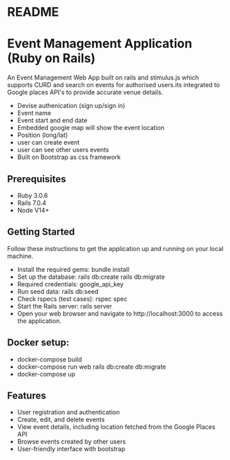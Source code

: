 # README

Event Management Application (Ruby on Rails)
===========================
An Event Management Web App built on rails and stimulus.js which supports CURD and search on events for authorised users.its integrated to Google places API's to provide accurate venue details.

- Devise authenication (sign up/sign in)
- Event name
- Event start and end date
- Embedded google map will show the event location
- Position (long/lat)
- user can create event
- user can see other users events
- Built on Bootstrap as css framework

Prerequisites
-------------
- Ruby 3.0.6
- Rails 7.0.4
- Node V14+

Getting Started
---------------
Follow these instructions to get the application up and running on your local machine.

- Install the required gems:
   bundle install
- Set up the database:
   rails db:create
   rails db:migrate
- Required credentials:
    google_api_key
- Run seed data:
   rails db:seed
- Check rspecs (test cases):
   rspec spec
- Start the Rails server:
   rails server
- Open your web browser and navigate to http://localhost:3000 to access the application.

Docker setup:
---------------

- docker-compose build
- docker-compose run web rails db:create db:migrate
- docker-compose up

Features
--------
- User registration and authentication
- Create, edit, and delete events
- View event details, including location fetched from the Google Places API
- Browse events created by other users
- User-friendly interface with bootstrap
